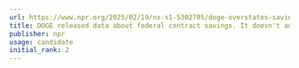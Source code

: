 ```yaml
---
url: https://www.npr.org/2025/02/19/nx-s1-5302705/doge-overstates-savings-federal-contracts
title: DOGE released data about federal contract savings. It doesn't add up
publisher: npr
usage: candidate
initial_rank: 2
---
```

